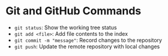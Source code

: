 # Git and GitHub Commands

- `git status`: Show the working tree status
- `git add <file>`: Add file contents to the index
- `git commit -m "message"`: Record changes to the repository
- `git push`: Update the remote repository with local changes
